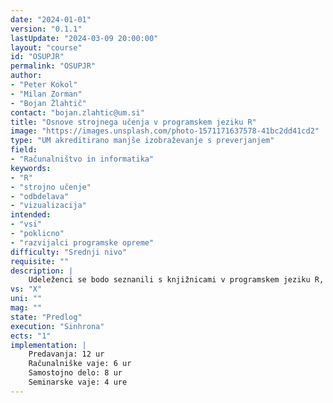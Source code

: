 ```yaml
---
date: "2024-01-01" 
version: "0.1.1"
lastUpdate: "2024-03-09 20:00:00"
layout: "course"
id: "OSUPJR"
permalink: "OSUPJR"
author:
- "Peter Kokol"
- "Milan Zorman"
- "Bojan Žlahtič"
contact: "bojan.zlahtic@um.si"
title: "Osnove strojnega učenja v programskem jeziku R"
image: "https://images.unsplash.com/photo-1571171637578-41bc2dd41cd2"
type: "UM akreditirano manjše izobraževanje s preverjanjem"
field:
- "Računalništvo in informatika"
keywords:
- "R"
- "strojno učenje"
- "odbdelava"
- "vizualizacija"
intended:
- "vsi"
- "poklicno"
- "razvijalci programske opreme"
difficulty: "Srednji nivo"
requisite: ""
description: |
    Udeleženci se bodo seznanili s knjižnicami v programskem jeziku R, ki so namenjene strojnemu učenju, obdelavi podatkov in vizualizaciji, ter spoznali praktične primere njihove uporabe.
vs: "X"
uni: ""
mag: ""
state: "Predlog"
execution: "Sinhrona"
ects: "1"
implementation: |
    Predavanja: 12 ur
    Računalniške vaje: 6 ur
    Samostojno delo: 8 ur
    Seminarske vaje: 4 ure
---
```

